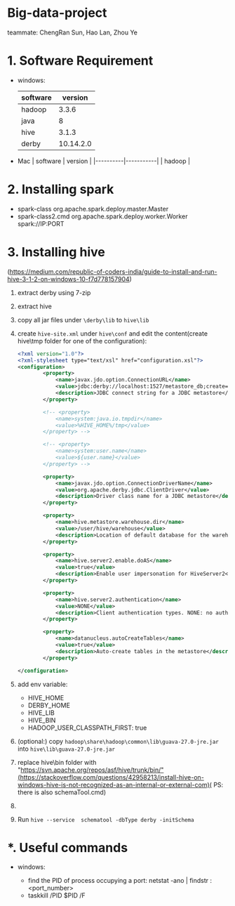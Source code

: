 # Big-data-project
teammate: ChengRan Sun, Hao Lan, Zhou Ye

# 1. Software Requirement

- windows:

  | software | version   |
  | -------- | --------- |
  | hadoop   | 3.3.6     |
  | java     | 8         |
  | hive     | 3.1.3     |
  | derby    | 10.14.2.0 |

- Mac
  | software | version   |
  |----------|-----------|
  | hadoop   | 

# 2. Installing spark

- spark-class org.apache.spark.deploy.master.Master
- spark-class2.cmd org.apache.spark.deploy.worker.Worker spark://IP:PORT



# 3. Installing hive

(https://medium.com/republic-of-coders-india/guide-to-install-and-run-hive-3-1-2-on-windows-10-f7d778157904)

1. extract derby using 7-zip

2. extract hive

3. copy all jar files under `\derby\lib` to `hive\lib`

4. create `hive-site.xml` under `hive\conf` and edit the content(create hive\tmp folder for one of the configuration):

   ```xml
   <?xml version="1.0"?>
   <?xml-stylesheet type="text/xsl" href="configuration.xsl"?>
   <configuration>
           <property>
               <name>javax.jdo.option.ConnectionURL</name>
               <value>jdbc:derby://localhost:1527/metastore_db;create=true</value>
               <description>JDBC connect string for a JDBC metastore</description>
           </property>
   
           <!-- <property>
               <name>system:java.io.tmpdir</name>
               <value>%HIVE_HOME%/tmp</value>
           </property> -->
   
           <!-- <property>
               <name>system:user.name</name>
               <value>${user.name}</value>
           </property> -->
   
           <property>
               <name>javax.jdo.option.ConnectionDriverName</name>
               <value>org.apache.derby.jdbc.ClientDriver</value>
               <description>Driver class name for a JDBC metastore</description>
           </property>
   
           <property>
               <name>hive.metastore.warehouse.dir</name>
               <value>/user/hive/warehouse</value>
               <description>Location of default database for the warehouse</description>
           </property>
   
           <property>
               <name>hive.server2.enable.doAS</name>
               <value>true</value>
               <description>Enable user impersonation for HiveServer2</description>
           </property>
   
           <property>
               <name>hive.server2.authentication</name>
               <value>NONE</value>
               <description>Client authentication types. NONE: no authentication check LDAP: LDAP/AD based authentication KERBEROS: Kerberos/GSSAPI authentication CUSTOM: Custom authentication provider (Use with property hive.server2.custom.authentication.class)</description>
           </property>
   
           <property>
               <name>datanucleus.autoCreateTables</name>
               <value>true</value>
               <description>Auto-create tables in the metastore</description>
           </property>
   
   </configuration>
   ```

   

5. add env variable:

   - HIVE_HOME
   - DERBY_HOME
   - HIVE_LIB
   - HIVE_BIN
   - HADOOP_USER_CLASSPATH_FIRST: true

6. (optional:) copy `hadoop\share\hadoop\common\lib\guava-27.0-jre.jar` into `hive\lib\guava-27.0-jre.jar`

7. replace hive\bin folder with "https://svn.apache.org/repos/asf/hive/trunk/bin/"(https://stackoverflow.com/questions/42958213/install-hive-on-windows-hive-is-not-recognized-as-an-internal-or-external-com)( PS: there is also schemaTool.cmd)

8. 

9. Run `hive --service  schematool -dbType derby -initSchema`





# *. Useful commands

- windows:

  - find the PID of process occupying a port: netstat -ano | findstr :<port_number> 
  - taskkill /PID $PID /F

  
